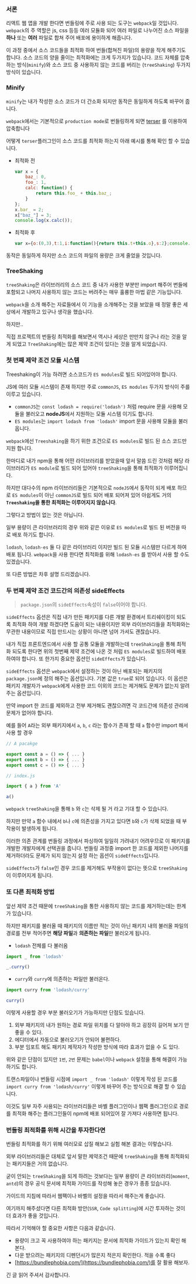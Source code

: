 ### 서론

리액트 웹 앱을 개발 한다면 번들링에 주로 사용 되는 도구는 `webpack`일 것입니다. `webpack`의 주 역할은 js, css 등등 여러 모듈화 되어 여러 파일로 나누어진 소스 파일을 **하나** 또는 **여러** 파일로 합쳐 주어 배포에 용이하게 해줍니다.

이 과정 중에서 소스 코드들을 최적화 하여 번들(합쳐진 파일)의 용량을 작게 해주기도 합니다. 소스 코드의 양을 줄이는 최적화에는 크게 두가지가 있습니다. 코드 자체를 압축하는 방식(`minify`)와 소스 코드 중 사용하지 않는 코드를 버리는 (`treeShaking`) 두가지 방식이 있습니다.

### Minify

`minify`는 내가 작성한 소스 코드가 더 간소화 되지만 동작은 동일하게 하도록 바꾸어 줍니다.

`webpack`에서는 기본적으로 `production mode`로 번들링하게 되면 [terser](https://github.com/terser/terser) 를 이용하여 압축합니다

어떻게 `terser`플러그인이 소스 코드를 최적화 하는지 아래 예시를 통해 확인 할 수 있습니다.

- 최적화 전

    ```jsx
    var x = {
        baz_: 0,
        foo_: 1,
        calc: function() {
            return this.foo_ + this.baz_;
        }
    };
    x.bar_ = 2;
    x["baz_"] = 3;
    console.log(x.calc());
    ```

- 최적화 후

    ```jsx
    var x={o:(0,3),t:1,i:function(){return this.t+this.o},s:2};console.log(x.i());
    ```

동작은 동일하게 하지만 소스 코드의 파일의 용량은 크게 줄었을 것입니다.

### TreeShaking

`treeShaking`은 라이브러리의 소스 코드 중 내가 사용한 부분만 import 해주어 번들에 포함되고 나머지 사용하지 않는 코드는 버려주는 매우 훌륭한 마법 같은 기능입니다. 

`webpack`을 소개 해주는 자료들에서 이 기능을 소개해주는 것을 보았을 때 정말 좋은 세상에서 개발하고 있구나 생각을 했습니다.

하지만..

직접 프로젝트의 번들링 최적화를 해보면서 역시나 세상은 만만치 않구나 라는 것을 알게 되었고 `TreeShaking`에는 많은 제약 조건이 있다는 것을 알게 되었습니다.

### 첫 번째 제약 조건 모듈 시스템

Treeshaking이 가능 하려면 소스코드가 `ES modules`로 빌드 되어있어야 합니다.

JS에 여러 모듈 시스템이 존재 하지만 주로 `commonJS`, `ES modules` 두가지 방식이 주를 이루고 있습니다.

- `commonJS`는 `const lodash = require('lodash')` 처럼 require 문을 사용해 모듈을 불러오고 **nodeJS**에서 지원하는 모듈 시스템 이기도 합니다.
- `ES modules`는 `import lodash from 'lodash'` import 문을 사용해 모듈을 불러옵니다.

`webpack`에선 `Treeshaking`을 하기 위한 조건으로 `ES modules`로 빌드 된 소스 코드만 지원 합니다.

한마디로 내가 npm을 통해 어떤 라이브러리를 받았을때 앞서 말씀 드린 것처럼 해당 라이브러리가 `ES module`로 빌드 되어 있어야 `treeShaking`을 통해 최적화가 이루어집니다. 

하지만 대다수의 npm 라이브러리들은 기본적으로 `nodeJS`에서 동작이 되게 배포 하므로 `ES modules`이 아닌 `commonJS`로 빌드 되어 배포 되어져 있어 아쉽게도 거의 **`Treeshaking`을 통한 최적화는 이루어지지 않습니다**.

그렇다고 방법이 없는 것은 아닙니다. 

일부 용량이 큰 라이브러리의 경우 위와 같은 이유로 `ES modules`로 빌드 된 버전을 따로 배포 하기도 합니다.

`lodash`, `lodash-es` 둘 다 같은 라이브러리 이지만 빌드 된 모듈 시스템만 다르게 하여 배포 됩니다. `webpack`을 사용 한다면 최적화를 위해 `lodash-es` 를 받아서 사용 할 수도 있겠습니다.

또 다른 방법은 차후 설명 드리겠습니다.

### 두 번째 제약 조건 코드간의 의존성 sideEffects

> `package.json`의 `sideEffects`속성이 `false`이어야 합니다.

`sideEffects` 옵션은 직접 내가 만든 패키지를 다른 개발 환경에서 트리쉐이킹이 되도록 최적화 하여 개발 하겠다면 도움이 되는 내용이지만 외부 라이브러리들을 최적화와는 무관한 내용이므로 직접 만드시는 상황이 아니면 넘어 가셔도 괜찮습니다.

내가 직접 프론트엔드에서 사용 할  공통 모듈을 개발하는데 `treeShaking`을 통해 최적화 되도록 한다면 위의 첫번째 제약 조건에 나온 것 처럼 `ES modules`로 빌드하여 배포하여야 합니다. 또 한가지 중요한 옵션인 `sideEffects`가 있습니다.

`sideEffects` 옵션은 `webpack`에서 설정하는 것이 아닌 배포되는 패키지의 `package.json`에 정의 해주는 옵션입니다. 기본 값은 `true`로 되어 있습니다. 이 옵션은 패키지 개발자가 `webpack`에게 사용한 코드 이외의 코드는 제거해도 문제가 없는지 알려주는 옵션입니다. 

만약 import 한 코드를 제외하고 전부 제거해도 괜찮으려면 각 코드간에 의존성 관리에 문제가 없어야 합니다. 

예를 들어 `A`라는 외부 패키지에서  `a`, `b`, `c` 라는 함수가 존재 할 때 `a` 함수만 import 해서 사용 할 경우

```jsx
// A pacakge

export const a = () => { ... }
export const b = () => { ... }
export const c = () => { ... }
```

```jsx
// index.js

import { a } from 'A'

a()
```

`webpack` `treeShaking`을 통해 `b` 와 `c`는 삭제 될 거 라고 기대 할 수 있습니다. 

하지만 만약 `a` 함수 내에서 `b`나 `c`에 의존성을 가지고 있다면 `b`와 `c`가 삭제 되었을 때 부작용이 발생하게 됩니다.

이러한 의존 관계를 번들링 과정에서 파싱하여 일일히 가려내기 어려우므로 이 패키지를 개발한 개발자에게 선택권을 줍니다. 번들링 과정중 import 한 코드를 제외한 나머지를 제거하더라도 문제가 되지 않는지 설정 하는 옵션이 `sideEffects`입니다.

`sideEffects`가 `false`인 경우 코드를 제거해도 부작용이 없다는 뜻으로 `treeShaking`이 이루어지게 됩니다.

### 또 다른 최적화 방법

앞선 제약 조건 때문에 `treeShaking`을 통한 사용하지 않는 코드를 제거하는데는 한계가 있습니다.

하지만 패키지를 불러올 때 패키지의 이름만 적는 것이 아닌 패키지 내의 불러올 파일의 경로를 전부 적어주면 **해당 파일**과 **의존하는 파일**만 불러오게 됩니다.

- `lodash` 전체를 다 불러옴
  
```javascript
import _ from 'lodash'

_.curry()
```

- `curry`와 `curry`에 의존하는 파일만 불러온다.
  
```javascript
import curry from 'lodash/curry'

curry()
```

이렇게 사용할 경우 부분 불러오기가 가능하지만 단점도 있습니다.

1. 외부 패키지의 내가 원하는 경로 파일 위치를 다 알아야 하고 굉장히 길어져 보기 안 좋을 수 있다.
2. 에디터에서 자동으로 불러오기가 안되어 불편하다.
3. 부분 임포트 해도 패키지 제작자가 작성한 방식에 따라 효과가 없을 수 도 있다.

위와 같은 단점이 있지만 `1번`, `2번` 문제는 `babel`이나 `webpack` 설정을 통해 해결이 가능 하기도 합니다.

트랜스파일이나 번들링 시점에 `import _ from 'lodash'` 이렇게 작성 된 코드를 `import curry from 'lodash/curry'` 이렇게 바꾸어 주는 방식으로 해결 할 수 있습니다.

이것도 일부 자주 사용되는 라이브러리들은 바벨 플러그인이나 웹팩 플러그인으로 경로를 최적화 해주는 플러그인들이 npm에 배포 되어있어 잘 가져다 사용하면 됩니다.


### 번들링 최적화를 위해 시간을 투자한다면

번들링 최적화를 하기 위해 여러모로 삽질 해보고 실험 해본 결과는 이렇습니다.

외부 라이브러리들은 대체로 앞서 말한 제약조건 때문에 `treeShaking`을 통해 최적화되는 패키지들은 거의 없습니다.

굳이 안되는 `treeShaking`을 되게 하려는 것보다는 일부 용량이 큰 라이브러리(`moment`, `antd`)의 경우 공식 문서에 최적화 가이드를 작성해 놓은 경우가 종종 있습니다.

가이드의 지침에 따라서 웹팩이나 바벨의 설정을 따라서 해주는게 좋습니다.

여기까지 해주셨다면 다른 최적화 방안(`SSR`, `Code splitting`)에 시간 투자하는 것이 더 효과가 좋을 것입니다.

따라서 기억해야 할 중요한 사항은 다음과 같습니다.

- 용량이 크고 꼭 사용하여야 하는 패키지는 문서에 최적화 가이드가 있는지 확인 해본다.
- 다운 받으려는 패키지의 디펜던시가 많은지 적은지 확인한다. 적을 수록 좋다
- [https://bundlephobia.com/](https://bundlephobia.com/)를 잘 활용 해보자.

긴 글 읽어 주셔서 감사합니다.
